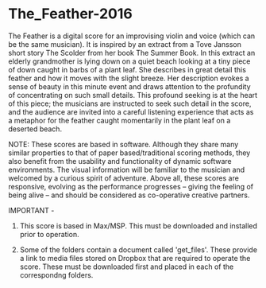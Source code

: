 # The_Feather-2016

The Feather is a digital score for an improvising violin and voice (which can be the same musician). It is inspired by an extract from a Tove Jansson short story The Scolder from her book The Summer Book. In this extract an elderly grandmother is lying down on a quiet beach looking at a tiny piece of down caught in barbs of a plant leaf. She describes in great detail this feather and how it moves with the slight breeze. Her description evokes a sense of beauty in this minute event and draws attention to the profundity of concentrating on such small details. This profound seeking is at the heart of this piece; the musicians are instructed to seek such detail in the score, and the audience are invited into a careful listening experience that acts as a metaphor for the feather caught momentarily in the plant leaf on a deserted beach.

NOTE: These scores are based in software. Although they share many similar properties to that of paper based/traditional scoring methods, they also benefit from the usability and functionality of dynamic software environments. The visual information will be familiar to the musician and welcomed by a curious spirit of adventure. Above all, these scores are responsive, evolving as the performance progresses – giving the feeling of being alive – and should be considered as co-operative creative partners.

IMPORTANT -

1) This score is based in Max/MSP. This must be downloaded and installed prior to operation.

2) Some of the folders contain a document called 'get_files'. These provide a link to media files stored on Dropbox that are required to operate the score. These must be downloaded first and placed in each of the correspondng folders.


